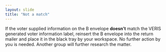 ```yaml
---
layout: slide
title: "Not a match"
---
```


If the voter supplied information on the B envelope **doesn’t** match the VERIS generated voter information label, reinsert the B envelope into the return mailer and place it in the black tray by your workspace.  No further action by you is needed.  Another group will further research the matter.
